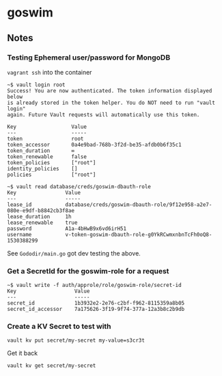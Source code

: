 # goswim

## Notes

### Testing Ephemeral user/password for MongoDB
`vagrant ssh` into the container
```
~$ vault login root
Success! You are now authenticated. The token information displayed below
is already stored in the token helper. You do NOT need to run "vault login"
again. Future Vault requests will automatically use this token.

Key                  Value
---                  -----
token                root
token_accessor       0a4e9bad-768b-3f2d-be35-afdb0b6f35c1
token_duration       ∞
token_renewable      false
token_policies       ["root"]
identity_policies    []
policies             ["root"]

~$ vault read database/creds/goswim-dbauth-role
Key                Value
---                -----
lease_id           database/creds/goswim-dbauth-role/9f12e958-a2e7-080e-e9df-b8842cb3f8ae
lease_duration     1h
lease_renewable    true
password           A1a-4bHwB9x6vd6irH51
username           v-token-goswim-dbauth-role-g0YkRCwmxnbnTcFh0oQ8-1530388299
```
See `Gododir/main.go` got dev testing the above.

### Get a SecretId for the goswim-role for a request
```
~$ vault write -f auth/approle/role/goswim-role/secret-id
Key                   Value
---                   -----
secret_id             1b3932e2-2e76-c2bf-f962-8115359a8b05
secret_id_accessor    7a175626-3f19-9f74-377a-12a3b8c2b9db

```

### Create a KV Secret to test with
```
vault kv put secret/my-secret my-value=s3cr3t
```
Get it back
```
vault kv get secret/my-secret
```
